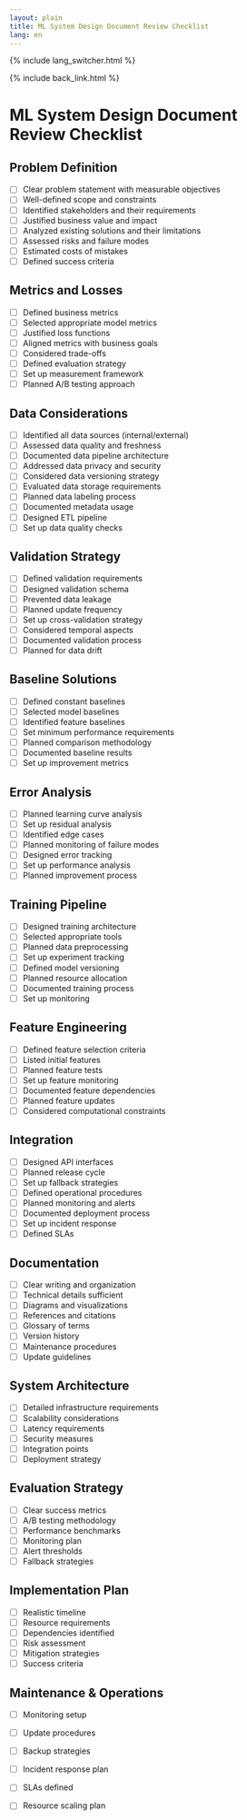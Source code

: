 ```yaml
---
layout: plain
title: ML System Design Document Review Checklist
lang: en
---
```


{% include lang_switcher.html %}

{% include back_link.html %}

# ML System Design Document Review Checklist

## Problem Definition
- [ ] Clear problem statement with measurable objectives
- [ ] Well-defined scope and constraints
- [ ] Identified stakeholders and their requirements
- [ ] Justified business value and impact
- [ ] Analyzed existing solutions and their limitations
- [ ] Assessed risks and failure modes
- [ ] Estimated costs of mistakes
- [ ] Defined success criteria

## Metrics and Losses
- [ ] Defined business metrics
- [ ] Selected appropriate model metrics
- [ ] Justified loss functions
- [ ] Aligned metrics with business goals
- [ ] Considered trade-offs
- [ ] Defined evaluation strategy
- [ ] Set up measurement framework
- [ ] Planned A/B testing approach

## Data Considerations
- [ ] Identified all data sources (internal/external)
- [ ] Assessed data quality and freshness
- [ ] Documented data pipeline architecture
- [ ] Addressed data privacy and security
- [ ] Considered data versioning strategy
- [ ] Evaluated data storage requirements
- [ ] Planned data labeling process
- [ ] Documented metadata usage
- [ ] Designed ETL pipeline
- [ ] Set up data quality checks

## Validation Strategy
- [ ] Defined validation requirements
- [ ] Designed validation schema
- [ ] Prevented data leakage
- [ ] Planned update frequency
- [ ] Set up cross-validation strategy
- [ ] Considered temporal aspects
- [ ] Documented validation process
- [ ] Planned for data drift

## Baseline Solutions
- [ ] Defined constant baselines
- [ ] Selected model baselines
- [ ] Identified feature baselines
- [ ] Set minimum performance requirements
- [ ] Planned comparison methodology
- [ ] Documented baseline results
- [ ] Set up improvement metrics

## Error Analysis
- [ ] Planned learning curve analysis
- [ ] Set up residual analysis
- [ ] Identified edge cases
- [ ] Planned monitoring of failure modes
- [ ] Designed error tracking
- [ ] Set up performance analysis
- [ ] Planned improvement process

## Training Pipeline
- [ ] Designed training architecture
- [ ] Selected appropriate tools
- [ ] Planned data preprocessing
- [ ] Set up experiment tracking
- [ ] Defined model versioning
- [ ] Planned resource allocation
- [ ] Documented training process
- [ ] Set up monitoring

## Feature Engineering
- [ ] Defined feature selection criteria
- [ ] Listed initial features
- [ ] Planned feature tests
- [ ] Set up feature monitoring
- [ ] Documented feature dependencies
- [ ] Planned feature updates
- [ ] Considered computational constraints

## Integration
- [ ] Designed API interfaces
- [ ] Planned release cycle
- [ ] Set up fallback strategies
- [ ] Defined operational procedures
- [ ] Planned monitoring and alerts
- [ ] Documented deployment process
- [ ] Set up incident response
- [ ] Defined SLAs

## Documentation
- [ ] Clear writing and organization
- [ ] Technical details sufficient
- [ ] Diagrams and visualizations
- [ ] References and citations
- [ ] Glossary of terms
- [ ] Version history
- [ ] Maintenance procedures
- [ ] Update guidelines

## System Architecture
- [ ] Detailed infrastructure requirements
- [ ] Scalability considerations
- [ ] Latency requirements
- [ ] Security measures
- [ ] Integration points
- [ ] Deployment strategy

## Evaluation Strategy
- [ ] Clear success metrics
- [ ] A/B testing methodology
- [ ] Performance benchmarks
- [ ] Monitoring plan
- [ ] Alert thresholds
- [ ] Fallback strategies

## Implementation Plan
- [ ] Realistic timeline
- [ ] Resource requirements
- [ ] Dependencies identified
- [ ] Risk assessment
- [ ] Mitigation strategies
- [ ] Success criteria

## Maintenance & Operations
- [ ] Monitoring setup
- [ ] Update procedures
- [ ] Backup strategies
- [ ] Incident response plan
- [ ] SLAs defined
- [ ] Resource scaling plan


